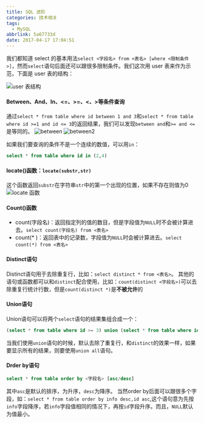 ```yaml
---
title: SQL 进阶
categories: 技术相关
tags:
  - MySQL
abbrlink: 5a67733d
date: 2017-04-17 17:04:51
---
```

我们都知道 select 的基本用法`select <字段名> from <表名> [where <限制条件>]`，然而`select`语句后面还可以跟很多限制条件。我们这次用 user 表来作为示范，下面是 user 表的结构：
<!--more-->
![user 表结构](https://blogpic.skyhive.tech/pic%2Fuser.png)

#### Between、And、In、<=、>=、<、>等条件查询

通过`select * from table where id between 1 and 3`和`select * from table where id >=1 and id <= 3`的返回结果，我们可以发现`between and`和`>= and <=`是等同的。
![between](https://blogpic.skyhive.tech/pic%2Fbetween.png)
![between2](https://blogpic.skyhive.tech/pic%2Fbetween2.png)

如果我们要查询的条件不是一个连续的数值，可以用`in`：

```sql
select * from table where id in (2,4)
```

#### locate()函数：`locate(substr,str)`

这个函数返回`substr`在字符串`str`中的第一个出现的位置，如果不存在则值为0
![locate 函数](https://blogpic.skyhive.tech/pic%2Flocate.png)

#### Count()函数

* count(字段名)：返回指定列的值的数目，但是字段值为`NULL`时不会被计算进去。`select count(字段名) from <表名>`
* count(* )：返回表中的记录数，字段值为`NULL`时会被计算进去。`select count(*) from <表名>`

#### Distinct语句

Distinct语句用于去除重复行，比如：`select distinct * from <表名>`。
其他的语句或函数都可以和`distinct`配合使用，比如：`count(distinct <字段名>)`可以去除重复行统计行数，但是`count(distinct *)`是**不被允许**的

#### Union语句

Union语句可以将两个`select`语句的结果集组合成一个：

```sql
(select * from table where id >= 3) union (select * from table where id = 1)
```

当我们使用`union`语句的时候，默认去除了重复行，和`distinct`的效果一样，如果要显示所有的结果，则要使用`union all`语句。

#### Drder by语句

```sql
select * from table order by <字段名> [asc/desc]
```

其中`asc`是默认的排序，为升序，`desc`为降序。
当然order by后面可以跟很多个字段，如：`select * from table order by info desc,id asc`,这个语句意为先按`info`字段降序，若`info`字段值相同的情况下，再按`id`字段升序。而且，`NULL`默认为值最小。
